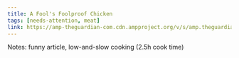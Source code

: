 ```yaml
---
title: A Fool's Foolproof Chicken
tags: [needs-attention, meat]
link: https://amp-theguardian-com.cdn.ampproject.org/v/s/amp.theguardian.com/lifeandstyle/2018/jun/06/how-to-roast-a-chicken-the-answers-are-horrifying?amp_gsa=1&amp_js_v=a9&usqp=mq331AQKKAFQArABIIACAw%3D%3D#amp_tf=From%20%251%24s&aoh=16629246319691
---
```

Notes: funny article, low-and-slow cooking (2.5h cook time)  


